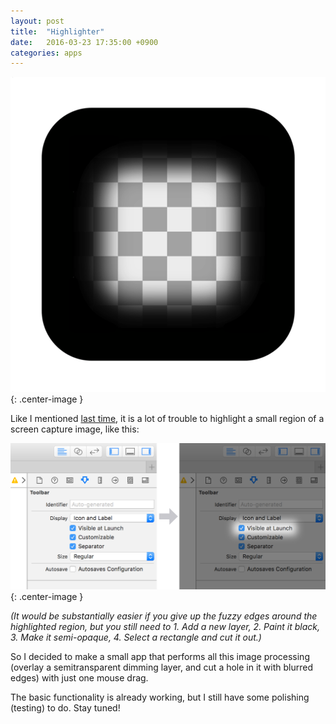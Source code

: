 ```yaml
---
layout: post
title:  "Highlighter"
date:   2016-03-23 17:35:00 +0900
categories: apps 
---
```


![App Icon](/assets/images/Highlighter-512.png){: .center-image }

Like I mentioned [last time][PrevPost-link], it is a lot of trouble to highlight a small region of
a screen capture image, like this:

![Example](/assets/images/highlighter_example@2x.png){: .center-image }

_(It would be substantially easier if you give up the fuzzy edges around the 
highlighted region, but you still need to 1. Add a new layer, 2. Paint it black,
3. Make it semi-opaque, 4. Select a rectangle and cut it out.)_

So I decided to make a small app that performs all this image processing (overlay 
a semitransparent dimming layer, and cut a hole in it with blurred edges) with 
just one mouse drag. 

The basic functionality is already working, but I still have some polishing (testing) 
to do. Stay tuned!

[PrevPost-link]: http://nicolasmiari.com/graphic/design/2016/03/17/highlighting.html
